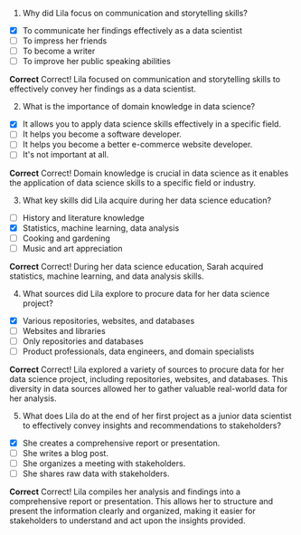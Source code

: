 1. Why did Lila focus on communication and storytelling skills?

- [x] To communicate her findings effectively as a data scientist
- [ ] To impress her friends
- [ ] To become a writer
- [ ] To improve her public speaking abilities

**Correct**
Correct! Lila focused on communication and storytelling skills to effectively convey her findings as a data scientist.

2. What is the importance of domain knowledge in data science?

- [x] It allows you to apply data science skills effectively in a specific field.
- [ ] It helps you become a software developer.
- [ ] It helps you become a better e-commerce website developer.
- [ ] It's not important at all.

**Correct**
Correct! Domain knowledge is crucial in data science as it enables the application of data science skills to a specific field or industry.

3. What key skills did Lila acquire during her data science education?

- [ ] History and literature knowledge
- [x] Statistics, machine learning, data analysis
- [ ] Cooking and gardening
- [ ] Music and art appreciation

**Correct**
Correct! During her data science education, Sarah acquired statistics, machine learning, and data analysis skills.

4. What sources did Lila explore to procure data for her data science project?

- [x] Various repositories, websites, and databases
- [ ] Websites and libraries
- [ ] Only repositories and databases
- [ ] Product professionals, data engineers, and domain specialists

**Correct**
Correct! Lila explored a variety of sources to procure data for her data science project, including repositories, websites, and databases. This diversity in data sources allowed her to gather valuable real-world data for her analysis.

5. What does Lila do at the end of her first project as a junior data scientist to effectively convey insights and recommendations to stakeholders?

- [x] She creates a comprehensive report or presentation.
- [ ] She writes a blog post.
- [ ] She organizes a meeting with stakeholders.
- [ ] She shares raw data with stakeholders.

**Correct**
Correct! Lila compiles her analysis and findings into a comprehensive report or presentation. This allows her to structure and present the information clearly and organized, making it easier for stakeholders to understand and act upon the insights provided.